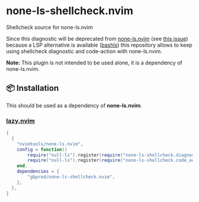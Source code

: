 # none-ls-shellcheck.nvim

Shellcheck source for none-ls.nvim

Since this diagnostic will be deprecated from [none-ls.nvim](https://github.com/nvimtools/none-ls.nvim)
(see [this issue](https://github.com/nvimtools/none-ls.nvim/issues/58)) because a LSP alternative is available ([bashls](https://github.com/bash-lsp/bash-language-server))
this repository allows to keep using shellcheck diagnostic and code-action with none-ls.nvim.

**Note:** This plugin is not intended to be used alone, it is a dependency of none-ls.nvim.

## 📦 Installation

This should be used as a dependency of **none-ls.nvim**.

### [lazy.nvim](https://github.com/folke/lazy.nvim)

```lua
{
  {
    "nvimtools/none-ls.nvim",
    config = function()
        require("null-ls").register(require("none-ls-shellcheck.diagnostics"))
        require("null-ls").register(require("none-ls-shellcheck.code_actions"))
    end,
    dependencies = {
        "gbprod/none-ls-shellcheck.nvim",
    },
  },
}
```
